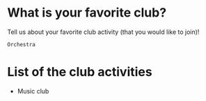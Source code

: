 
# What is your favorite club?
Tell us about your favorite club activity (that you would like to join)!

`Orchestra`

# List of the club activities
- Music club

